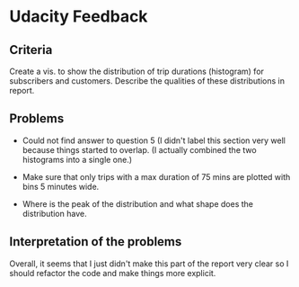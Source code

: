 # Udacity Feedback

## Criteria

Create a vis. to show the distribution of trip durations (histogram) for subscribers and customers. Describe the qualities of these distributions in report.

## Problems

* Could not find answer to question 5 (I didn't label this section very well because things started to overlap. (I actually combined the two histograms into a single one.)

* Make sure that only trips with a max duration of 75 mins are plotted with bins 5 minutes wide.

* Where is the peak of the distribution and what shape does the distribution have.

## Interpretation of the problems

Overall, it seems that I just didn't make this part of the report very clear so I should refactor the code and make things more explicit.
